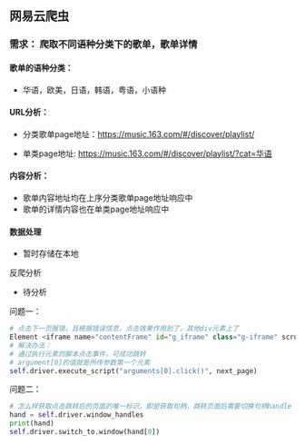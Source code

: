 ## 网易云爬虫

### 需求： 爬取不同语种分类下的歌单，歌单详情

#### 歌单的语种分类：

-   华语，欧美，日语，韩语，粤语，小语种

#### URL分析：

- 分类歌单page地址：https://music.163.com/#/discover/playlist/

- 单类page地址:  https://music.163.com/#/discover/playlist/?cat=华语

#### 内容分析：

-   歌单内容地址均在上序分类歌单page地址响应中
-   歌单的详情内容也在单类page地址响应中

#### 数据处理

-   暂时存储在本地

反爬分析

-   待分析



问题一：

```python
# 点击下一页报错，且根据错误信息，点击效果作用到了，其他div元素上了
Element <iframe name="contentFrame" id="g_iframe" class="g-iframe" scrolling="auto" frameborder="0" src="about:blank" allowfullscreen="true" cd_frame_id_="f1d4883ccc7cc7e9a72f085c24c41f7a"></iframe> is not clickable at point (697, 527). Other element would receive the click: <div class="barbg j-flag" id="auto-id-KIHoNMThVrxNtRGh">...</div>
# 解决办法：
# 通过执行元素的脚本点击事件，可成功跳转
# argument[0]的值就是所传参数第一个元素
self.driver.execute_script("arguments[0].click()", next_page)  
```

问题二：

```python
# 怎么样获取点击跳转后的页面的唯一标识，即是获取句柄，跳转页面后需要切换句柄handle
hand = self.driver.window_handles  
print(hand)
self.driver.switch_to.window(hand[0])
```

